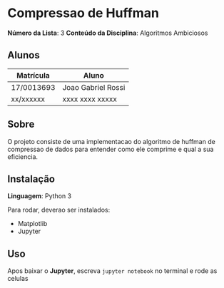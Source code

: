 # Compressao de Huffman

**Número da Lista**: 3
**Conteúdo da Disciplina**: Algoritmos Ambiciosos

## Alunos
|Matrícula | Aluno |
| -- | -- |
| 17/0013693 |  Joao Gabriel Rossi |
| xx/xxxxxx  |  xxxx xxxx xxxxx |

## Sobre 
O projeto consiste de uma implementacao do algoritmo de huffman de compressao de dados para entender como ele comprime e qual a sua eficiencia.

## Instalação 
**Linguagem**: Python 3

Para rodar, deverao ser instalados:
- Matplotlib
- Jupyter

## Uso 
Apos baixar o **Jupyter**, escreva `jupyter notebook` no terminal e rode as celulas
